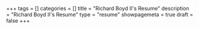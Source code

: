 +++
tags = []
categories = []
title = "Richard Boyd II's Resume"
description = "Richard Boyd II's Resume"
type = "resume"
showpagemeta = true 
draft = false
+++
